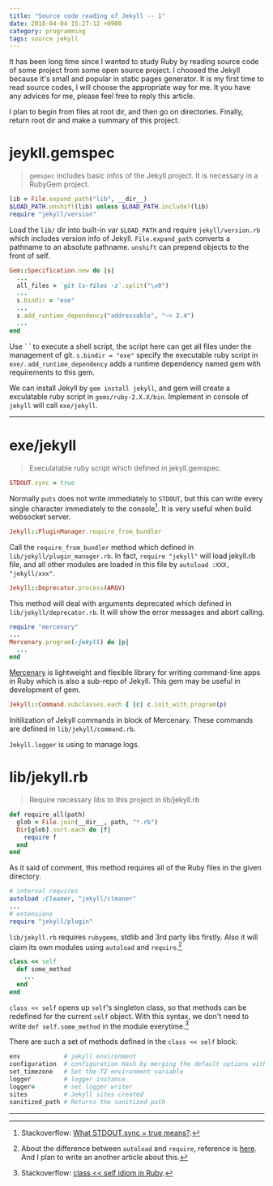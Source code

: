 ```yaml
---
title: "Source code reading of Jekyll -- 1"
date: 2018-04-04 15:27:12 +0900
category: programming
tags: source jekyll
---
```


It has been long time since I wanted to study Ruby by reading source code of some project from some open source project. I choosed the Jekyll because it's small and popular in static pages generator. It is my first time to read source codes, I will choose the appropriate way for me. It you have any advices for me, please feel free to reply this article.

I plan to begin from files at root dir, and then go on directories. Finally, return root dir and make a summary of this project.

# jeykll.gemspec

> `gemspec` includes basic infos of the Jekyll project. It is necessary in a RubyGem project.

```ruby
lib = File.expand_path("lib", __dir__)
$LOAD_PATH.unshift(lib) unless $LOAD_PATH.include?(lib)
require "jekyll/version"
```

Load the `lib/` dir into built-in var `$LOAD_PATH` and require `jekyll/version.rb` which includes version info of Jekyll. `File.expand_path` converts a pathname to an absolute pathname. `unshift` can prepend objects to the front of self.

```ruby
Gem::Specification.new do |s|
  ...
  all_files = `git ls-files -z`.split("\x0")
  ...
  s.bindir = "exe"
  ...
  s.add_runtime_dependency("addressable", "~> 2.4")
  ...
end
```

Use \` \` to execute a shell script, the script here can get all files under the management of git.
`s.bindir = "exe"` specify the executable ruby script in `exe/`.
`add_runtime_dependency` adds a runtime dependency named gem with requirements to this gem.

We can install Jekyll by `gem install jekyll`, and gem will create a exculatable ruby script in `gems/ruby-2.X.X/bin`. Implement in console of `jekyll` will call `exe/jekyll`.

-------------------------------------------------------------------------------

# exe/jekyll

> Execulatable ruby script which defined in jekyll.gemspec.

```ruby
STDOUT.sync = true
```

Normally `puts` does not write immediately to `STDOUT`, but this can write every single character immediately to the console[^1]. It is very useful when build websocket server.

```ruby
Jekyll::PluginManager.require_from_bundler
```

Call the `require_from_bundler` method which defined in `lib/jekyll/plugin_manager.rb`. In fact, `require "jekyll"` will load jekyll.rb file, and all other modules are loaded in this file by `autoload :XXX, "jekyll/xxx"`.

```ruby
Jekyll::Deprecator.process(ARGV)
```

This method will deal with arguments deprecated which defined in `lib/jekyll/deprecator.rb`. It will show the error messages and abort calling.

```ruby
require "mercenary"
...
Mercenary.program(:jekyll) do |p|
  ...
end
```

[Mercenary](https://github.com/jekyll/mercenary) is lightweight and flexible library for writing command-line apps in Ruby which is also a sub-repo of Jekyll. This gem may be useful in development of gem.

```ruby
Jekyll::Command.subclasses.each { |c| c.init_with_program(p)
```

Initilization of Jekyll commands in block of Mercenary. These commands are defined in `lib/jekyll/command.rb`.

`Jekyll.logger` is using to manage logs.

# lib/jekyll.rb

> Require necessary libs to this project in lib/jekyll.rb

``` ruby
def require_all(path)
  glob = File.join(__dir__, path, "*.rb")
  Dir[glob].sort.each do |f|
    require f
  end
end
```

As it said of comment, this method requires all of the Ruby files in the given directory.

``` ruby
# internal requires
autoload :Cleaner, "jekyll/cleaner"
...
# extensions
require "jekyll/plugin"
```

`lib/jekyll.rb` requires `rubygems`, stdlib and 3rd party libs firstly. Also it will claim its own modules using `autoload` and `require`.[^2]

``` ruby
class << self
  def some_method
    ...
  end
end
```

`class << self` opens up `self`'s singleton class, so that methods can be redefined for the current `self` object. With this syntax, we don't need to write `def self.some_method` in the module everytime.[^3]

There are such a set of methods defined in the `class << self` block:

``` ruby
env            # jekyll environment
configuration  # configuration Hash by merging the default options with anything in _config.yml
set_timezone   # Set the TZ environment variable
logger         # logger instance
logger=        # set logger writer
sites          # Jekyll sites created
sanitized_path # Returns the sanitized path
```

-------------------------------------------------------------------------------

[^1]: Stackoverflow: [What STDOUT.sync = true means?](https://stackoverflow.com/questions/29998728/what-stdout-sync-true-means).

[^2]: About the difference between `autoload` and `require`, reference is [here](https://stackoverflow.com/questions/804297/when-to-use-require-load-or-autoload-in-rubyutm_medium=organic&utm_source=google_rich_qa&utm_campaign=google_rich_qa). And I plan to write an another article about this.

[^3]: Stackoverflow: [class << self idiom in Ruby](https://stackoverflow.com/questions/2505067/class-self-idiom-in-rubyutm_medium=organic&utm_source=google_rich_qa&utm_campaign=google_rich_qa).
